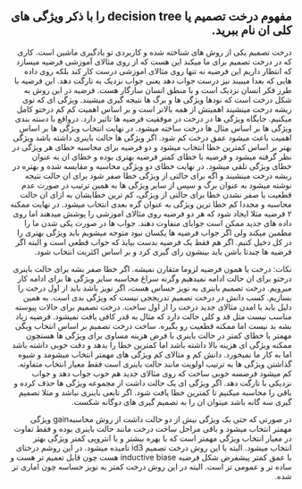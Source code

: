 <div dir="rtl">
 
 ## مفهوم درخت تصمیم یا decision tree را با ذکر ویژگی های کلی ان نام ببرید.
 
درخت تصمیم یکی از روش های شناخته شده و کاربردی تو یادگیری ماشین است.
 کاری که در درخت تصمیم برای ما میکند این هست که از روی مثالای آموزشی فرضیه میسازد که انتظار داریم این فرضیه نه تنها روی مثالای اموزشی درست کار کند بلکه روی داده هایی که بعدا میبیند نیز درست جواب دهد یعنی جواب نزدیک به تارگت دهد. این فرضیه با طرز فکر انسان نزدیک است و با منطق انسان سازگار هست.
 فرضیه در این روش به شکل درخت است که نودها ویژگی ها و برگ ها نتیجه گیری میشیند.
 ویژگی ای که توی ریشه درخت مینشیند اهمیتش از همه بالاتر است و بر اساس اهمیت کم کم درختو کامل میکنیم. جایگاه ویژگی ها در درخت در موفقیت فرضیه ها تاثیر دارد. درواقع با دسته بندی ویژگی ها بر اساس مثال ها درخت ساخته میشود.
 در نهایت انتخاب ویژگی ها بر اساس اهمیت باعث میشود عمق درخت کم شود.
 اگر ویژگی ها حالت باینری داشته باشد ویژگی بهتر بر اساس کمترین خطا انتخاب میشود و دو فرضیه برای محاسبه خطای هر ویژگی در نظر گرفته میشود و فرضیه با خطای کمتر فرضیه بهتری بوده و خطای ان به عنوان خطای ویژگی تلقی میشود. در نهایت خطای دو ویژگی محاسبه و مقایسه شده و بهتره در ریشه درخت مینشیند و اگه برای حالتی از ویژگی خطا صفر شود برای ان حالت نتیجه نوشته میشود به عنوان برگ و سپس از سایر ویژگی ها به همین ترتیب در صورت عدم قطعیت یا صفر نشدن خطا برای حالتی از ویژگی،  کم ترین خطایشان به ازای ان حالت محاسبه و مجددا کم خطا ترین ویژگی به عنوان گره بعدی انتخاب میشود.
 در نهایت ممکنه ۲ فرضیه مثلا ایجاد شود که هر دو فرضیه روی مثالای اموزشی  را پوشش میدهند اما روی داده های جدید ممکن است جوابای متفاوت دهند. جواب ها در صورت یکی شدن ما را مطمین میکند ولی اگر جواب فرضیه ها یکسان نبود متوجه میشویم باید ویژگی بهتری را در کل دخیل کنیم. اگر هم فقط یک فرضیه بدست بیایذ که جواب قطعی است و البته اگر فرضیه ها چندتا باشن باید بینشون رای گیری کرد و بر اساس اکثریت انتخاب شود.
 
 
 نکات:
 درخت یا همون فرضیه لزوما متقارن نمیشه.
 اگر خطا صفر بشه برای حالت باینری درختو برای ان حالت ادامه نمیدهیم وگرنه سراغ محاسبه سایر ویژگی ها برای ادامه کار میرویم.
 درخت تصمیم باینری به نویز حساس هست، اگر نویز باشد باید از اول درخت را بسازیم.
 کسب دانش در درخت تصمیم تدریججی نیست که ویژگی بدی است. به همین دلیل باید با امدن مثالای جدید درخت را از اول ساخت.
 درخت تصمیم برای حالات پیوسته مناسب نیست مثل قد و کلی حالت دارد که مثال به قدر کافی یافت نمیشود.
 فرضیه زیاد بشه بد نیست اما ممکنه قطعیت رو بگیره.
 ساخت درخت تصمیم بر اساس انتخاب ویگی مهمتر  یا خطای کمتر در حالت باینری با فرض هزینه مساوی  برای ویژگی ها هستچون ممکنه ویژگی ای هزینه بالا داشته باشد اما کمترین خطا را بدهد و دقت خوبی داشته باشد اما به کار ما نمیخورد.
  دانش کم و مثالای کم  ویژگی های مهمتر انتخاب میشومد و شیوه گذاشتن ویژگی ها به ترتیب اولویت مانند حالت باینری است فقط معیار انتخاب متفاوته.
  کم میشود فرضسه خوبی ساخت که روی مثالای جدید هم خوب جواب دهد و جواب نزدیکی با تارگت دهد.
 اگر ویژگی ای یک حالت داشت از مجموعه ویژگی ها حذف کرده و باقی را محاسبه میکنیم تا کمترین خطا یافت شود.
 اگر تابعی باینری نباشد و مثلا تصمیم گیری سه گانه باشد میتوان ان را به تصمیم گیری های دوگانه شکست.
 
 در صورتی که حتی یک ویژگی بیش از دو حالت داشت از روش محاسبهgain ویژگی مهمتر انتخاب میشود و باقی مراحل ساخت درخت مانند حالت باینری بوده و فقط تفاوت در معیار انتخاب ویژگی مهمتر است که با بهره بیشتر و یا انتروپی کمتر ویژگی بهتر انتخاب میشود.
  البته با این روش درخت تصمیم id3 نامیده میشود.
 در این روشم درختای با عمق کمتر پیشفرض شکل فرضیه inductive biase هست چون قابل تعمیم تر هست و ساده تر و عمومی تر است.
 البته در این روش درخت کمتر به نویز حساسه چون اماری تر شده.

 
 
  </div>
